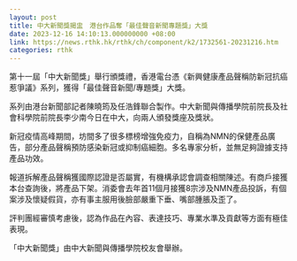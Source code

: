 ```yaml
---
layout: post
title: 中大新聞獎揭盅　港台作品奪「最佳聲音新聞專題獎」大獎
date: 2023-12-16 14:10:13.000000000 +08:00
link: https://news.rthk.hk/rthk/ch/component/k2/1732561-20231216.htm
categories: rthk
---
```


第十一屆「中大新聞獎」舉行頒獎禮，香港電台憑《新興健康產品聲稱防新冠抗癌惹爭議》系列，獲得「最佳聲音新聞/專題獎」大獎。

系列由港台新聞部記者陳曉筠及任浩鋒聯合製作。中大新聞與傳播學院前院長及社會科學院前院長李少南今日在中大，向兩人頒發獎座及獎狀。

新冠疫情高峰期間，坊間多了很多標榜增強免疫力，自稱為NMN的保健產品廣告，部分產品聲稱預防感染新冠或抑制癌細胞。多名專家分析，並無足夠證據支持產品功效。

報道拆解產品聲稱獲國際認證是否屬實，有機構承認會調查相關陳述。有商戶接獲本台查詢後，將產品下架。消委會去年首11個月接獲8宗涉及NMN產品投訴，有個案涉及懷疑假貨，亦有事主服用後臉部嚴重下垂、嘴部腫脹及歪了。

評判團經審慎考慮後，認為作品在內容、表達技巧、專業水準及貢獻等方面有極佳表現。

「中大新聞獎」由中大新聞與傳播學院校友會舉辦。
